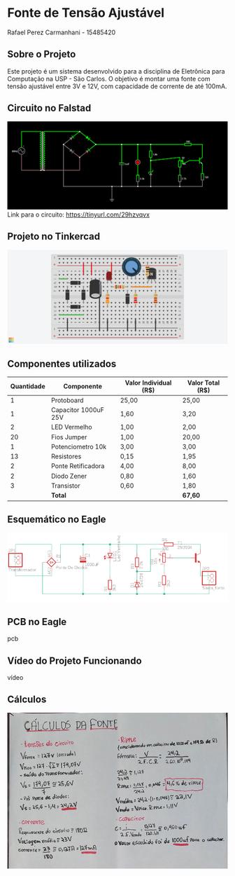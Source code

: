 # Fonte de Tensão Ajustável
Rafael Perez Carmanhani - 15485420

## Sobre o Projeto
Este projeto é um sistema desenvolvido para a disciplina de Eletrônica para Computação na USP - São Carlos. O objetivo é montar uma fonte com tensão ajustável entre 3V e 12V, com capacidade de corrente de até 100mA.

## Circuito no Falstad
![circuito](falstad0_fonte.png)
Link para o circuito: https://tinyurl.com/29hzvqvx

## Projeto no Tinkercad
![tinkercad fonte](tinkercad0_fonte.png)

## Componentes utilizados

| Quantidade | Componente           | Valor Individual (R$) | Valor Total (R$) |
|------------|----------------------|-----------------------|------------------|
| 1          | Protoboard           | 25,00                 | 25,00            |
| 1          | Capacitor 1000uF 25V | 1,60                  | 3,20             |
| 2          | LED Vermelho         | 1,00                  | 2,00             |
| 20         | Fios Jumper          | 1,00                  | 20,00            |
| 1          | Potenciometro 10k    | 3,00                  | 3,00             |
| 13         | Resistores           | 0,15                  | 1,95             |
| 2          | Ponte Retificadora   | 4,00                  | 8,00             |
| 2          | Diodo Zener          | 0,80                  | 1,60             |
| 3          | Transistor           | 0,60                  | 1,80             |
|            | **Total**            |                       | **67,60**       |

## Esquemático no Eagle
![esquemático fonte](esquematico-fonte2.png)

## PCB no Eagle
pcb

## Vídeo do Projeto Funcionando
vídeo

## Cálculos
![calculos fonte](calculos_fonte.jpg)

